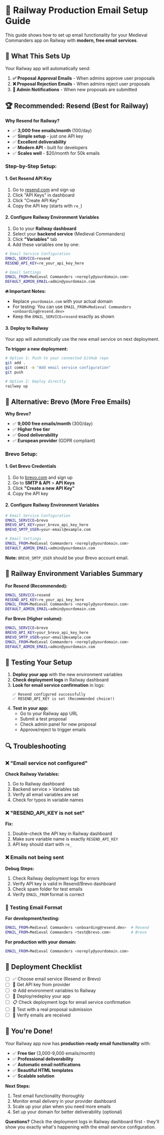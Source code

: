 # 🚀 Railway Production Email Setup Guide

This guide shows how to set up email functionality for your Medieval Commanders app on Railway with **modern, free email services**.

## 📧 What This Sets Up

Your Railway app will automatically send:

1. **✅ Proposal Approval Emails** - When admins approve user proposals
2. **❌ Proposal Rejection Emails** - When admins reject user proposals  
3. **🔔 Admin Notifications** - When new proposals are submitted

## 🏆 Recommended: Resend (Best for Railway)

**Why Resend for Railway?**
- ✅ **3,000 free emails/month** (100/day)
- ✅ **Simple setup** - just one API key
- ✅ **Excellent deliverability**
- ✅ **Modern API** - built for developers
- ✅ **Scales well** - $20/month for 50k emails

### Step-by-Step Setup:

#### 1. Get Resend API Key

1. Go to [resend.com](https://resend.com) and sign up
2. Click "API Keys" in dashboard
3. Click "Create API Key"
4. Copy the API key (starts with `re_`)

#### 2. Configure Railway Environment Variables

1. Go to your **Railway dashboard**
2. Select your **backend service** (Medieval Commanders)
3. Click **"Variables"** tab
4. Add these variables one by one:

```bash
# Email Service Configuration
EMAIL_SERVICE=resend
RESEND_API_KEY=re_your_api_key_here

# Email Settings
EMAIL_FROM=Medieval Commanders <noreply@yourdomain.com>
DEFAULT_ADMIN_EMAIL=admin@yourdomain.com
```

**🔥 Important Notes:**
- Replace `yourdomain.com` with your actual domain
- For testing: You can use `EMAIL_FROM=Medieval Commanders <onboarding@resend.dev>`
- Keep the `EMAIL_SERVICE=resend` exactly as shown

#### 3. Deploy to Railway

Your app will automatically use the new email service on next deployment.

**To trigger a new deployment:**
```bash
# Option 1: Push to your connected GitHub repo
git add .
git commit -m "Add email service configuration"
git push

# Option 2: Deploy directly
railway up
```

## 🥈 Alternative: Brevo (More Free Emails)

**Why Brevo?**
- ✅ **9,000 free emails/month** (300/day)
- ✅ **Higher free tier**
- ✅ **Good deliverability**
- ✅ **European provider** (GDPR compliant)

### Brevo Setup:

#### 1. Get Brevo Credentials

1. Go to [brevo.com](https://brevo.com) and sign up
2. Go to **SMTP & API** > **API Keys**
3. Click **"Create a new API Key"**
4. Copy the API key

#### 2. Configure Railway Environment Variables

```bash
# Email Service Configuration
EMAIL_SERVICE=brevo
BREVO_API_KEY=your_brevo_api_key_here
BREVO_SMTP_USER=your-email@example.com

# Email Settings  
EMAIL_FROM=Medieval Commanders <noreply@yourdomain.com>
DEFAULT_ADMIN_EMAIL=admin@yourdomain.com
```

**Note:** `BREVO_SMTP_USER` should be your Brevo account email.

## 🔧 Railway Environment Variables Summary

**For Resend (Recommended):**
```bash
EMAIL_SERVICE=resend
RESEND_API_KEY=re_your_api_key_here
EMAIL_FROM=Medieval Commanders <noreply@yourdomain.com>
DEFAULT_ADMIN_EMAIL=admin@yourdomain.com
```

**For Brevo (Higher volume):**
```bash
EMAIL_SERVICE=brevo
BREVO_API_KEY=your_brevo_api_key_here
BREVO_SMTP_USER=your-email@example.com
EMAIL_FROM=Medieval Commanders <noreply@yourdomain.com>
DEFAULT_ADMIN_EMAIL=admin@yourdomain.com
```

## 🧪 Testing Your Setup

1. **Deploy your app** with the new environment variables
2. **Check deployment logs** in Railway dashboard
3. **Look for email service confirmation** in logs:
   ```
   ✅ Resend configured successfully
   ✅ RESEND_API_KEY is set (Recommended choice!)
   ```
4. **Test in your app:**
   - Go to your Railway app URL
   - Submit a test proposal
   - Check admin panel for new proposal
   - Approve/reject to trigger emails

## 🔍 Troubleshooting

### ❌ "Email service not configured"

**Check Railway Variables:**
1. Go to Railway dashboard
2. Backend service > Variables tab
3. Verify all email variables are set
4. Check for typos in variable names

### ❌ "RESEND_API_KEY is not set"

**Fix:**
1. Double-check the API key in Railway dashboard
2. Make sure variable name is exactly `RESEND_API_KEY`
3. API key should start with `re_`

### ❌ Emails not being sent

**Debug Steps:**
1. Check Railway deployment logs for errors
2. Verify API key is valid in Resend/Brevo dashboard
3. Check spam folder for test emails
4. Verify `EMAIL_FROM` format is correct

### 📧 Testing Email Format

**For development/testing:**
```bash
EMAIL_FROM=Medieval Commanders <onboarding@resend.dev>  # Resend
EMAIL_FROM=Medieval Commanders <test@brevo.com>         # Brevo
```

**For production with your domain:**
```bash
EMAIL_FROM=Medieval Commanders <noreply@yourdomain.com>
```

## 🎯 Deployment Checklist

- [ ] ✅ Choose email service (Resend or Brevo)
- [ ] 🔑 Get API key from provider
- [ ] ⚙️ Add environment variables to Railway
- [ ] 🚀 Deploy/redeploy your app  
- [ ] 📋 Check deployment logs for email service confirmation
- [ ] 🧪 Test with a real proposal submission
- [ ] 📧 Verify emails are received

## 🎉 You're Done!

Your Railway app now has **production-ready email functionality** with:

- ✅ **Free tier** (3,000-9,000 emails/month)
- ✅ **Professional deliverability**
- ✅ **Automatic email notifications**
- ✅ **Beautiful HTML templates**
- ✅ **Scalable solution**

**Next Steps:**
1. Test email functionality thoroughly
2. Monitor email delivery in your provider dashboard
3. Scale up your plan when you need more emails
4. Set up your domain for better deliverability (optional)

**Questions?** Check the deployment logs in Railway dashboard first - they'll show you exactly what's happening with the email service configuration.
